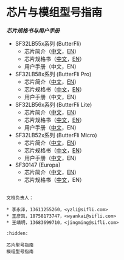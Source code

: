 # 芯片与模组型号指南

***芯片规格书与用户手册***

[中文规格书55x]: https://iottest.lovemcu.cn/web-file/silicon/DS0001-SF32LB55x-%E8%8A%AF%E7%89%87%E6%8A%80%E6%9C%AF%E8%A7%84%E6%A0%BC%E4%B9%A6%20V1p6.pdf
[英文规格书55x]: https://iottest.lovemcu.cn/web-file/silicon/DS0001-SF32LB55x-Datasheet%20V1p6.pdf
[中文简介55x]: https://iottest.lovemcu.cn/web-file/silicon/PB0001-SF32LB55x-%E4%BA%A7%E5%93%81%E7%AE%80%E4%BB%8B%20V1p3.pdf
[英文简介55x]: https://iottest.lovemcu.cn/web-file/silicon/PB0001-SF32LB55x-Product%20Brief%20V1p3.pdf
[中文用户手册55x]: https://iottest.lovemcu.cn/web-file/silicon/PB0001-SF32LB55x-%E4%BA%A7%E5%93%81%E7%AE%80%E4%BB%8B%20V1p3.pdf
[英文用户手册55x]: https://iottest.lovemcu.cn/web-file/silicon/PB0001-SF32LB55x-Product%20Brief%20V1p3.pdf


[中文规格书58x]: https://iottest.lovemcu.cn/web-file/silicon/DS0058-SF32LB58x-%E8%8A%AF%E7%89%87%E6%8A%80%E6%9C%AF%E8%A7%84%E6%A0%BC%E4%B9%A6%20V1p6.pdf
[英文规格书58x]: https://iottest.lovemcu.cn/web-file/silicon/DS0058-SF32LB58x-Datasheet%20V1p6.pdf
[中文简介58x]: https://iottest.lovemcu.cn/web-file/silicon/PB0058-SF32LB58x-%E4%BA%A7%E5%93%81%E7%AE%80%E4%BB%8B%20V0p7.pdf
[英文简介58x]: https://iottest.lovemcu.cn/web-file/silicon/PB0058-SF32LB58x-Product%20Brief%20V0p7.pdf
[中文用户手册58x]: https://iottest.lovemcu.cn/web-file/silicon/PB0058-SF32LB58x-%E4%BA%A7%E5%93%81%E7%AE%80%E4%BB%8B%20V1p3.pdf
[英文用户手册58x]: https://iottest.lovemcu.cn/web-file/silicon/PB0058-SF32LB58x-Product%20Brief%20V1p3.pdf


[中文规格书56x]: https://iottest.lovemcu.cn/web-file/silicon/DS0056-SF32LB56x-%E8%8A%AF%E7%89%87%E6%8A%80%E6%9C%AF%E8%A7%84%E6%A0%BC%E4%B9%A6%20V1p9.pdf
[英文规格书56x]: https://iottest.lovemcu.cn/web-file/silicon/DS0056-SF32LB56x-Datasheet%20V1p8.pdf
[中文简介56x]: https://iottest.lovemcu.cn/web-file/silicon/PB0056-SF32LB56x-%E4%BA%A7%E5%93%81%E7%AE%80%E4%BB%8B%20V1p1.pdf
[英文简介56x]: https://iottest.lovemcu.cn/web-file/silicon/PB0056-SF32LB56x-Product%20Brief%20V1p1.pdf
[中文用户手册56x]: https://iottest.lovemcu.cn/web-file/silicon/UM0056-SF32LB56x-%E7%94%A8%E6%88%B7%E6%89%8B%E5%86%8C%20V0p6.pdf
[英文用户手册56x]: https://iottest.lovemcu.cn/web-file/silicon/UM0056-SF32LB56x-%E7%94%A8%E6%88%B7%E6%89%8B%E5%86%8C%20V0p6.pdf


[中文规格书52x]: https://iottest.lovemcu.cn/web-file/silicon/DS0052-SF32LB52x-%E8%8A%AF%E7%89%87%E6%8A%80%E6%9C%AF%E8%A7%84%E6%A0%BC%E4%B9%A6%20V2p4.pdf
[英文规格书52x]: https://iottest.lovemcu.cn/web-file/silicon/DS0052-SF32LB52x-Datasheet%20V2p3.pdf
[中文简介52x]: https://iottest.lovemcu.cn/web-file/silicon/PB0052-SF32LB52x-%E4%BA%A7%E5%93%81%E7%AE%80%E4%BB%8B%20V0p9.pdf
[英文简介52x]: https://iottest.lovemcu.cn/web-file/silicon/PB0052-SF32LB52x-Product%20Brief%20V0p9.pdf
[中文用户手册52x]: https://iottest.lovemcu.cn/web-file/silicon/UM0052-SF32LB52x-%E7%94%A8%E6%88%B7%E6%89%8B%E5%86%8C%20V0p3.pdf
[英文用户手册52x]: https://iottest.lovemcu.cn/web-file/silicon/UM0052-SF32LB52x-%E7%94%A8%E6%88%B7%E6%89%8B%E5%86%8C%20V0p3.pdf

[中文规格书30147]: https://iottest.lovemcu.cn/web-file/silicon/DS0002-SF30147-%E8%8A%AF%E7%89%87%E6%8A%80%E6%9C%AF%E8%A7%84%E6%A0%BC%E4%B9%A6%20V0p6.pdf
[英文规格书30147]: https://iottest.lovemcu.cn/web-file/silicon/DS0002-SF30147-Datasheet%20V0p6.pdf
[中文简介30147]: https://iottest.lovemcu.cn/web-file/silicon/PB0002-SF30147-%E4%BA%A7%E5%93%81%E7%AE%80%E4%BB%8B%20V0p9.pdf
[英文简介30147]: https://iottest.lovemcu.cn/web-file/silicon/PB0002-SF30147-Product%20Brief%20V0p9.pdf

* SF32LB55x系列 (ButterFli)
    * 芯片简介（[中文][中文简介55x]，[EN][英文简介55x]）
    * 芯片规格书（[中文][中文规格书55x]，[EN][英文规格书55x]）
    * 用户手册（中文，EN）
* SF32LB58x系列 (ButterFli Pro)
    * 芯片简介（[中文][中文简介58x]，[EN][英文简介58x]）
    * 芯片规格书（[中文][中文规格书58x]，[EN][英文规格书58x]）
    * 用户手册（中文，EN）
* SF32LB56x系列 (ButterFli Lite)
    * 芯片简介（[中文][中文简介56x]，[EN][英文简介56x]）
    * 芯片规格书（[中文][中文规格书56x]，[EN][英文规格书56x]）
    * 用户手册（[中文][中文用户手册56x]，EN）
* SF32LB52x系列 (ButterFli Micro)
    * 芯片简介（[中文][中文简介52x]，[EN][英文简介52x]）
    * 芯片规格书（[中文][中文规格书52x]，[EN][英文规格书52x]）
    * 用户手册（[中文][中文用户手册52x]，EN）
* SF30147 (Europa)
    * 芯片简介（[中文][中文简介30147]，[EN][英文简介30147]）
    * 芯片规格书（[中文][中文规格书30147]，EN）

```{important}

文档负责人：

* 李永泽，13611255260，<yzli@sifli.com>
* 王彦凯，18758173747，<wyankai@sifli.com>
* 王靖明，13683699710，<jingming@sifli.com>

```

```{toctree}
:hidden:

芯片型号指南
模组型号指南

```
